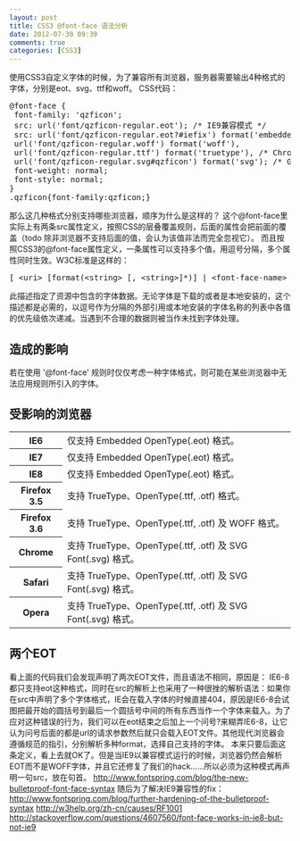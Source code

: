 ```yaml
---
layout: post
title: CSS3 @font-face 语法分析
date: 2012-07-30 09:39
comments: true
categories: [CSS3]
---
```

使用CSS3自定义字体的时候，为了兼容所有浏览器，服务器需要输出4种格式的字体，分别是eot、svg、ttf和woff。
CSS代码：
<pre>@font-face {
 font-family: 'qzficon';
 src: url('font/qzficon-regular.eot'); /* IE9兼容模式 */
 src: url('font/qzficon-regular.eot?#iefix') format('embedded-opentype'), /* IE6-IE8 */
 url('font/qzficon-regular.woff') format('woff'),
 url('font/qzficon-regular.ttf') format('truetype'), /* Chrome,Firefox 3.5 and Safari */
 url('font/qzficon-regular.svg#qzficon') format('svg'); /* Google Chrome, Opera 9, and the iPhone. */
 font-weight: normal;
 font-style: normal;
}
.qzficon{font-family:qzficon;}</pre>
那么这几种格式分别支持哪些浏览器，顺序为什么是这样的？
这个@font-face里实际上有两条src属性定义，按照CSS的层叠覆盖规则，后面的属性会把前面的覆盖（todo 除非浏览器不支持后面的值，会认为该值非法而完全忽视它）。
而且按照CSS3的@font-face属性定义，一条属性可以支持多个值，用逗号分隔，多个属性同时生效。W3C标准是这样的：
<pre>[ &lt;uri&gt; [format(&lt;string&gt; [, &lt;string&gt;]*)] | &lt;font-face-name&gt; ] [, &lt;uri&gt; [format(&lt;string&gt; [, &lt;string&gt;]*)] | &lt;font-face-name&gt; ]*</pre>
此描述指定了资源中包含的字体数据。无论字体是下载的或者是本地安装的，这个描述都是必需的，以逗号作为分隔的外部引用或本地安装的字体名称的列表中各值的优先级依次递减。当遇到不合理的数据则被当作未找到字体处理。
<h2 id="influence">造成的影响</h2>
若在使用 '@font-face' 规则时仅仅考虑一种字体格式，则可能在某些浏览器中无法应用规则所引入的字体。
<h2 id="impacted_browsers">受影响的浏览器</h2>
<table>
<tbody>
<tr>
<th>IE6</th>
<td>仅支持 Embedded OpenType(.eot) 格式。</td>
</tr>
<tr>
<th>IE7</th>
<td>仅支持 Embedded OpenType(.eot) 格式。</td>
</tr>
<tr>
<th>IE8</th>
<td>仅支持 Embedded OpenType(.eot) 格式。</td>
</tr>
<tr>
<th>Firefox 3.5</th>
<td>支持 TrueType、OpenType(.ttf, .otf) 格式。</td>
</tr>
<tr>
<th>Firefox 3.6</th>
<td>支持 TrueType、OpenType(.ttf, .otf) 及 WOFF 格式。</td>
</tr>
<tr>
<th>Chrome</th>
<td>支持 TrueType、OpenType(.ttf, .otf) 及 SVG Font(.svg) 格式。</td>
</tr>
<tr>
<th>Safari</th>
<td>支持 TrueType、OpenType(.ttf, .otf) 及 SVG Font(.svg) 格式。</td>
</tr>
<tr>
<th>Opera</th>
<td>支持 TrueType、OpenType(.ttf, .otf) 及 SVG Font(.svg) 格式。</td>
</tr>
</tbody>
</table>
<h2>两个EOT</h2>
看上面的代码我们会发现声明了两次EOT文件，而且语法不相同，原因是：
IE6-8都只支持eot这种格式，同时在src的解析上也采用了一种很挫的解析语法：如果你在src中声明了多个字体格式，IE会在载入字体的时候直接404，原因是IE6-8会试图把最开始的圆括号到最后一个圆括号中间的所有东西当作一个字体来载入。为了应对这种错误的行为，我们可以在eot结束之后加上一个问号?来糊弄IE6-8，让它认为问号后面的都是url的请求参数然后就只会载入EOT文件。其他现代浏览器会遵循规范的指引，分别解析多种format，选择自己支持的字体。
本来只要后面这条定义，看上去就OK了。但是当IE9以兼容模式运行的时候，浏览器仍然会解析EOT而不是WOFF字体，并且它还修复了我们的hack……所以必须为这种模式再声明一句src，放在句首。
<a href="http://www.fontspring.com/blog/the-new-bulletproof-font-face-syntax">http://www.fontspring.com/blog/the-new-bulletproof-font-face-syntax</a>
随后为了解决IE9兼容性的fix：<a href="http://www.fontspring.com/blog/further-hardening-of-the-bulletproof-syntax">http://www.fontspring.com/blog/further-hardening-of-the-bulletproof-syntax</a>
<a href="http://w3help.org/zh-cn/causes/RF1001">http://w3help.org/zh-cn/causes/RF1001</a>
<a href="http://stackoverflow.com/questions/4607560/font-face-works-in-ie8-but-not-ie9">http://stackoverflow.com/questions/4607560/font-face-works-in-ie8-but-not-ie9</a>
